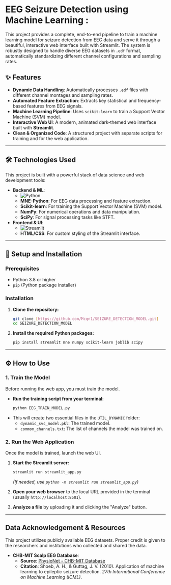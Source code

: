 # EEG Seizure Detection using Machine Learning :

This project provides a complete, end-to-end pipeline to train a machine learning model for seizure detection from EEG data and serve it through a beautiful, interactive web interface built with Streamlit. The system is robustly designed to handle diverse EEG datasets in `.edf` format, automatically standardizing different channel configurations and sampling rates.



## ✨ Features

-   **Dynamic Data Handling**: Automatically processes `.edf` files with different channel montages and sampling rates.
-   **Automated Feature Extraction**: Extracts key statistical and frequency-based features from EEG signals.
-   **Machine Learning Pipeline**: Uses `scikit-learn` to train a Support Vector Machine (SVM) model.
-   **Interactive Web UI**: A modern, animated dark-themed web interface built with **Streamlit**.
-   **Clean & Organized Code**: A structured project with separate scripts for training and for the web application.

---

## 🛠️ Technologies Used

This project is built with a powerful stack of data science and web development tools:

-   **Backend & ML**:
    -   ![Python](https://img.shields.io/badge/Python-3776AB?style=for-the-badge&logo=python&logoColor=white)
    -   **MNE-Python**: For EEG data processing and feature extraction.
    -   **Scikit-learn**: For training the Support Vector Machine (SVM) model.
    -   **NumPy**: For numerical operations and data manipulation.
    -   **SciPy**: For signal processing tasks like STFT.
-   **Frontend & UI**:
    -   ![Streamlit](https://img.shields.io/badge/Streamlit-FF4B4B?style=for-the-badge&logo=streamlit&logoColor=white)
    -   **HTML/CSS**: For custom styling of the Streamlit interface.

---

## 🚀 Setup and Installation

### Prerequisites

-   Python 3.8 or higher
-   `pip` (Python package installer)

### Installation

1.  **Clone the repository:**
    ```bash
    git clone [https://github.com/Mcqn1/SEIZURE_DETECTION_MODEL.git]
    cd SEIZURE_DETECTION_MODEL
    ```

2.  **Install the required Python packages:**
    ```bash
    pip install streamlit mne numpy scikit-learn joblib scipy
    ```



---
## ⚙️ How to Use

### 1. Train the Model

Before running the web app, you must train the model.

-   **Run the training script from your terminal:**
    ```bash
    python EEG_TRAIN_MODEL.py
    ```
-   This will create two essential files in the `UTIL_DYNAMIC` folder:
    -   `dynamic_svc_model.pkl`: The trained model.
    -   `common_channels.txt`: The list of channels the model was trained on.

### 2. Run the Web Application

Once the model is trained, launch the web UI.

1.  **Start the Streamlit server:**
    ```bash
    streamlit run streamlit_app.py
    ```
    *(If needed, use `python -m streamlit run streamlit_app.py`)*

2.  **Open your web browser** to the local URL provided in the terminal (usually `http://localhost:8501`).

3.  **Analyze a file** by uploading it and clicking the "Analyze" button.

---
## Data Acknowledgement & Resources

This project utilizes publicly available EEG datasets. Proper credit is given to the researchers and institutions who collected and shared the data.

-   **CHB-MIT Scalp EEG Database**:
    -   **Source**: [PhysioNet - CHB-MIT Database](https://physionet.org/content/chbmit/1.0.0/)
    -   **Citation**: Shoeb, A. H., & Guttag, J. V. (2010). Application of machine learning to epileptic seizure detection. *27th International Conference on Machine Learning (ICML)*.

